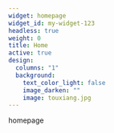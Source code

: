```yaml
---
widget: homepage
widget_id: my-widget-123
headless: true
weight: 0
title: Home
active: true
design:
  columns: "1"
  background:
    text_color_light: false
    image_darken: ""
    image: touxiang.jpg
---
```

homepage